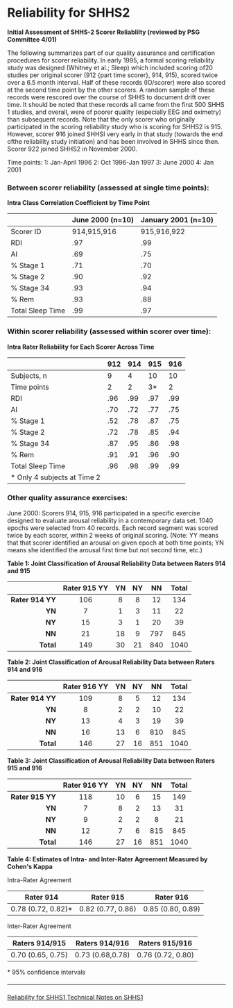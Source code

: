 # Reliability for SHHS2

**Initial Assessment of SHHS-2 Scorer Reliablilty (reviewed by PSG Committee 4/01)**

The following summarizes part of our quality assurance and certification procedures for scorer
reliability. In early 1995, a formal scoring reliability study was designed (Whitney et al.; Sleep)
which included scoring of20 studies per original scorer (912 {part time scorer}, 914, 915),
scored twice over a 6.5 month interval. Half of these records (IO/scorer) were also scored at the
second time point by the other scorers. A random sample of these records were rescored over the
course of SHHS to document drift over time. It should be noted that these records all came from
the first 500 SHHS 1 studies, and overall, were of poorer quality (especially EEG and oximetry)
than subsequent records. Note that the only scorer who originally participated in the scoring
reliability study who is scoring for SHHS2 is 915. However, scorer 916 joined SHHSI very early
in that study (towards the end ofthe reliability study initiation) and has been involved in SHHS
since then. Scorer 922 joined SHHS2 in November 2000.


Time points:
1: Jan-April 1996
2: Oct 1996-Jan 1997
3: June 2000
4: Jan 2001

### Between scorer reliability (assessed at single time points):

**Intra Class Correlation Coefficient by Time Point**

|                     |  June 2000 (n=10)  |  January 2001 (n=10)  |
| ------------------- |:------------------ |:--------------------- |
|  Scorer ID          |  914,915,916       |  915,916,922          |
|  RDI                |  .97               |  .99                  |
|  AI                 |  .69               |  .75                  |
|  % Stage 1          |  .71               |  .70                  |
|  % Stage 2          |  .90               |  .92                  |
|  % Stage 34         |  .93               |  .94                  |
|  % Rem              |  .93               |  .88                  |
|  Total Sleep Time   |  .99               |  .97                  |


### Within scorer reliability (assessed within scorer over time):

**Intra Rater Reliability for Each Scorer Across Time**

|                              |  912  |  914  |  915  |  916  |
| ---------------------------- |:----- |:----- |:----- |:----- |
|  Subjects, n                 |   9   |   4   |  10   |  10   |
|  Time points                 |   2   |   2   |   3*  |   2   |
|  RDI                         |  .96  |  .99  |  .97  |  .99  |
|  AI                          |  .70  |  .72  |  .77  |  .75  |
|  % Stage 1                   |  .52  |  .78  |  .87  |  .75  |
|  % Stage 2                   |  .72  |  .78  |  .85  |  .94  |
|  % Stage 34                  |  .87  |  .95  |  .86  |  .98  |
|  % Rem                       |  .91  |  .91  |  .96  |  .90  |
|  Total Sleep Time            |  .96  |  .98  |  .99  |  .99  |
| \* Only 4 subjects at Time 2 |       |       |       |       |



### Other quality assurance exercises:
June 2000: Scorers 914, 915, 916 participated in a specific exercise designed to evaluate arousal
reliability in a contemporary data set. 1040 epochs were selected from 40 records. Each record
segment was scored twice by each scorer, within 2 weeks of original scoring. (Note: YY means
that that scorer identified an arousal on given epoch at both time points; YN means she identified
the arousal first time but not second time, etc.)


**Table 1: Joint Classification of Arousal Reliability Data between Raters 914 and 915**

|                     | Rater 915  YY  |   YN  |  NY  |  NN   |  Total |
| -------------------:|:--------------:|:-----:|:----:|:-----:|:------:|
|  **Rater 914  YY**  |       106      |    8  |   8  |   12  |   134  |
|             **YN**  |         7      |    1  |   3  |   11  |    22  |
|             **NY**  |        15      |    3  |   1  |   20  |    39  |
|             **NN**  |        21      |   18  |   9  |  797  |   845  |
|          **Total**  |       149      |   30  |  21  |  840  |  1040  |

**Table 2: Joint Classification of Arousal Reliability Data between Raters 914 and 916**

|                     | Rater 916  YY  |   YN  |  NY  |  NN   |  Total |
| -------------------:|:--------------:|:-----:|:----:|:-----:|:------:|
|  **Rater 914  YY**  |       109      |    8  |   5  |   12  |   134  |
|             **YN**  |         8      |    2  |   2  |   10  |    22  |
|             **NY**  |        13      |    4  |   3  |   19  |    39  |
|             **NN**  |        16      |   13  |   6  |  810  |   845  |
|          **Total**  |       146      |   27  |  16  |  851  |  1040  |

**Table 3: Joint Classification of Arousal Reliability Data between Raters 915 and 916**

|                     | Rater 916  YY  |   YN  |  NY  |  NN   |  Total |
| -------------------:|:--------------:|:-----:|:----:|:-----:|:------:|
|  **Rater 915  YY**  |       118      |   10  |   6  |   15  |   149  |
|             **YN**  |         7      |    8  |   2  |   13  |    31  |
|             **NY**  |         9      |    2  |   2  |    8  |    21  |
|             **NN**  |        12      |    7  |   6  |  815  |   845  |
|          **Total**  |       146      |   27  |  16  |  851  |  1040  |

**Table 4: Estimates of Intra- and Inter-Rater Agreement Measured by Cohen's Kappa**

Intra-Rater Agreement

|       Rater 914      |       Rater 915     |       Rater 916     |
|:--------------------:|:-------------------:|:-------------------:|
|  0.78 (0.72, 0.82)*  |  0.82 (0.77, 0.86)  |  0.85 (0.80, 0.89)  |


Inter-Rater Agreement

|   Raters 914/915    |   Raters 914/916   |   Raters 915/916    |
|:-------------------:|:------------------:|:-------------------:|
|  0.70 (0.65, 0.75)  |  0.73 (0.68,0.78)  |  0.76 (0.72, 0.80)  |

\* 95% confidence intervals

<hr class="soften" style="margin-top: 20px;margin-bottom: 20px;"/>

<div class="center">
<div class="btn-group">
  <a href=":pages_path:/3-reliability-shhs1.md" class="btn btn-default">
    <span class="glyphicon glyphicon-chevron-left"></span>
    Reliability for SHHS1
  </a>

  <a href=":pages_path:/4-equipment-shhs1.md" class="btn btn-success">
    Technical Notes on SHHS1
    <span class="glyphicon glyphicon-chevron-right"></span>
  </a>
</div>
</div>
